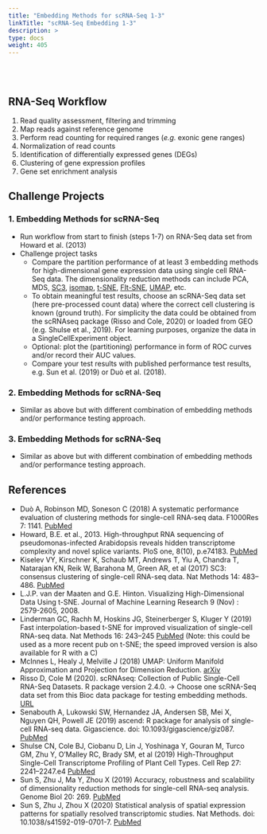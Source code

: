 ```yaml
---
title: "Embedding Methods for scRNA-Seq 1-3"
linkTitle: "scRNA-Seq Embedding 1-3"
description: >
type: docs
weight: 405
---
```


<br></br>

## RNA-Seq Workflow  

1. Read quality assessment, filtering and trimming 
2. Map reads against reference genome 
3. Perform read counting for required ranges (_e.g._ exonic gene ranges)
4. Normalization of read counts
5. Identification of differentially expressed genes (DEGs)
6. Clustering of gene expression profiles 
7. Gene set enrichment analysis

## Challenge Projects

### 1. Embedding Methods for scRNA-Seq 

+ Run workflow from start to finish (steps 1-7) on RNA-Seq data set from Howard et al. (2013)
+ Challenge project tasks
    + Compare the partition performance of at least 3 embedding methods for high-dimensional gene expression data using single cell RNA-Seq data. The dimensionality reduction methods can include PCA, MDS, [SC3](http://bioconductor.org/packages/release/bioc/html/SC3.html), [isomap](https://bioconductor.org/packages/release/bioc/html/RDRToolbox.html), [t-SNE](https://cran.r-project.org/web/packages/Rtsne/), [FIt-SNE](https://github.com/KlugerLab/FIt-SNE), [UMAP](https://cran.r-project.org/web/packages/umap/index.html), etc. 
    + To obtain meaningful test results, choose an scRNA-Seq data set (here pre-processed count data) where the correct cell clustering is known (ground truth). For simplicity the data could be obtained from the scRNAseq package (Risso and Cole, 2020) or loaded from GEO (e.g. Shulse et al., 2019). For learning purposes, organize the data in a SingleCellExperiment object.
    + Optional: plot the (partitioning) performance in form of ROC curves and/or record their AUC values.
    + Compare your test results with published performance test results, e.g. Sun et al. (2019) or Duò et al. (2018).

### 2. Embedding Methods for scRNA-Seq 

+ Similar as above but with different combination of embedding methods and/or performance testing approach.

### 3. Embedding Methods for scRNA-Seq 

+ Similar as above but with different combination of embedding methods and/or performance testing approach.

## References

+ Duò A, Robinson MD, Soneson C (2018) A systematic performance evaluation of clustering methods for single-cell RNA-seq data. F1000Res 7: 1141. [PubMed](https://pubmed.ncbi.nlm.nih.gov/30271584/)
+ Howard, B.E. et al., 2013. High-throughput RNA sequencing of pseudomonas-infected Arabidopsis reveals hidden transcriptome complexity and novel splice variants. PloS one, 8(10), p.e74183. [PubMed](http://www.ncbi.nlm.nih.gov/pubmed/24098335)
+ Kiselev VY, Kirschner K, Schaub MT, Andrews T, Yiu A, Chandra T, Natarajan KN, Reik W, Barahona M, Green AR, et al (2017) SC3: consensus clustering of single-cell RNA-seq data. Nat Methods 14: 483–486. [PubMed](https://pubmed.ncbi.nlm.nih.gov/28346451/)
+ L.J.P. van der Maaten and G.E. Hinton. Visualizing High-Dimensional Data Using t-SNE. Journal of Machine Learning Research 9 (Nov) : 2579-2605, 2008. 
+ Linderman GC, Rachh M, Hoskins JG, Steinerberger S, Kluger Y (2019) Fast interpolation-based t-SNE for improved visualization of single-cell RNA-seq data. Nat Methods 16: 243–245 [PubMed](https://www.ncbi.nlm.nih.gov/pmc/articles/PMC6402590/) (Note: this could be used as a more recent pub on t-SNE; the speed improved version is also available for R with a C)
+ McInnes L, Healy J, Melville J (2018) UMAP: Uniform Manifold Approximation and Projection for Dimension Reduction. [arXiv](https://arxiv.org/abs/1802.03426) 
+ Risso D, Cole M (2020). scRNAseq: Collection of Public Single-Cell RNA-Seq Datasets. R package version 2.4.0. -> Choose one scRNA-Seq data set from this Bioc data package for testing embedding methods. [URL](https://bioconductor.org/packages/release/data/experiment/html/scRNAseq.html)
+ Senabouth A, Lukowski SW, Hernandez JA, Andersen SB, Mei X, Nguyen QH, Powell JE (2019) ascend: R package for analysis of single-cell RNA-seq data. Gigascience. doi: 10.1093/gigascience/giz087. [PubMed](https://pubmed.ncbi.nlm.nih.gov/31505654/)
+ Shulse CN, Cole BJ, Ciobanu D, Lin J, Yoshinaga Y, Gouran M, Turco GM, Zhu Y, O’Malley RC, Brady SM, et al (2019) High-Throughput Single-Cell Transcriptome Profiling of Plant Cell Types. Cell Rep 27: 2241–2247.e4 [PubMed](https://pubmed.ncbi.nlm.nih.gov/31091459/)
+ Sun S, Zhu J, Ma Y, Zhou X (2019) Accuracy, robustness and scalability of dimensionality reduction methods for single-cell RNA-seq analysis. Genome Biol 20: 269. [PubMed](https://pubmed.ncbi.nlm.nih.gov/31823809/)
+ Sun S, Zhu J, Zhou X (2020) Statistical analysis of spatial expression patterns for spatially resolved transcriptomic studies. Nat Methods. doi: 10.1038/s41592-019-0701-7. [PubMed](https://pubmed.ncbi.nlm.nih.gov/31988518/)








